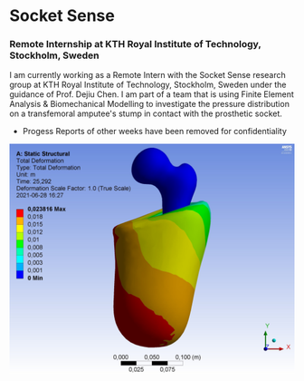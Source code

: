 # Socket Sense
### Remote Internship at KTH Royal Institute of Technology, Stockholm, Sweden
I am currently working as a Remote Intern with the Socket Sense research group at KTH Royal Institute of Technology, Stockholm, Sweden under the guidance of Prof. Dejiu Chen. I am part of a team that is using Finite Element Analysis & Biomechanical Modelling to investigate the pressure distribution on a transfemoral amputee's stump in contact with the prosthetic socket.<br>
- Progess Reports of other weeks have been removed for confidentiality

![Total Deformation](https://github.com/srivastav-ayush/socket-sense/blob/main/Total%20Deformation.jpg)

